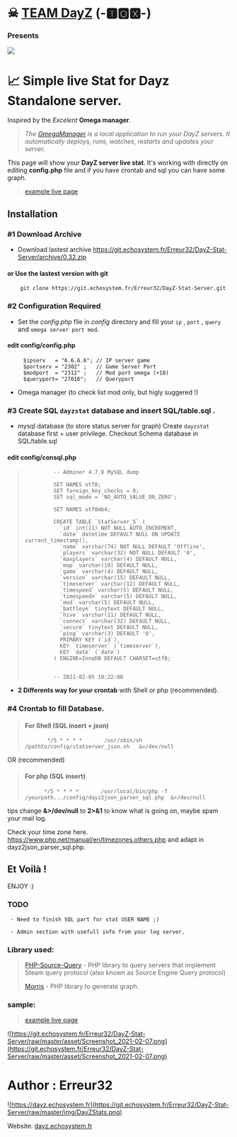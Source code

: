 # ☠   [TEAM DayZ](https://dayz.echosystem.fr) (-🆃🅾🆇-)

### Presents


![](https://git.echosystem.fr/Erreur32/DayZ-Stat-Server/raw/master/img/DayZStats.png)

#  📈 Simple live Stat for Dayz Standalone server.
   Inspired by the *Excelent* __Omega manager__.
   
   >  *The [OmegaManager](https://cftools.de/) is a local application to run your DayZ servers. It automatically deploys, runs, watches, restarts and updates your server.*

   This page will show your **DayZ server live stat**. It's working with directly on editing **config.php** file and if you have crontab and sql you can have some graph.



> [example live page](https://dayz.echosystem.fr/git-DayZ-server-stat/)


## Installation

### #1 Download Archive


 - Download lastest archive https://git.echosystem.fr/Erreur32/DayZ-Stat-Server/archive/0.32.zip
   

#### or Use the lastest version with git 

  >   
        git clone https://git.echosystem.fr/Erreur32/DayZ-Stat-Server.git 

 

### #2 Configuration Required

 -  Set the *config.php* file in *config* directory  and fill your `ip` , `port` , `query` and `omega server port mod`.
 
#### edit config/config.php
 
 >
         $ipserv   = "6.6.6.6"; // IP server game
         $portserv = "2302" ;   // Game Server Port
         $modport  = "2312" ;   // Mod port omega (+10)
         $queryport= "27016";   // Queryport
 
 - Omega manager (to check list mod only, but higly suggered !) 


### #3 Create SQL `dayzstat` database and insert SQL/table.sql .
 
 - mysql database (to store status server for graph) 
     Create `dayzstat` database first + user privilege.  Checkout Schema database in SQL/table.sql

#### edit config/consql.php

 >
>              -- Adminer 4.7.8 MySQL dump
>              
>              SET NAMES utf8;
>              SET foreign_key_checks = 0;
>              SET sql_mode = 'NO_AUTO_VALUE_ON_ZERO';
>      
>              SET NAMES utf8mb4;
>      
>              CREATE TABLE `StatServer_5` (
>                `id` int(11) NOT NULL AUTO_INCREMENT,
>                `date` datetime DEFAULT NULL ON UPDATE current_timestamp(),
>                `name` varchar(74) NOT NULL DEFAULT 'Offline',
>                `players` varchar(32) NOT NULL DEFAULT '0',
>                `maxplayers` varchar(4) DEFAULT NULL,
>                `map` varchar(19) DEFAULT NULL,
>                `game` varchar(4) DEFAULT NULL,
>                `version` varchar(15) DEFAULT NULL,
>                `timeserver` varchar(12) DEFAULT NULL,
>                `timespeed` varchar(5) DEFAULT NULL,
>                `timespeedn` varchar(5) DEFAULT NULL,
>                `mod` varchar(5) DEFAULT NULL,
>                `battleye` tinytext DEFAULT NULL,
>                `hive` varchar(11) DEFAULT NULL,
>                `connect` varchar(32) DEFAULT NULL,
>                `secure` tinytext DEFAULT NULL,
>                `ping` varchar(3) DEFAULT '0',
>                PRIMARY KEY (`id`),
>                KEY `timeserver` (`timeserver`),
>                KEY `date` (`date`)
>              ) ENGINE=InnoDB DEFAULT CHARSET=utf8;
>      
>      
>              -- 2021-02-05 10:22:08
     

 - **2 Differents way for your crontab** with Shell or php (recommended). 

### #4 Crontab to fill Database.

> #### For Shell (SQL insert + json)
>            */5 * * * *       /usr/sbin/sh /pathto/config/statserver_json.sh   &>/dev/null
    
 OR (recommended)

> #### For php (SQL insert)
>           */5 * * * *       /usr/local/bin/php -f /yourpath.../config/dayz2json_parser_sql.php  &>/dev/null
>           

 tips change  __&>/dev/null__ to __2>&1__ to know what is going on, maybe spam your mail log.


Check your time zone here. https://www.php.net/manual/en/timezones.others.php and adapt in dayz2json_parser_sql.php.


## Et Voilà ! 
ENJOY :)


### TODO

     - Need to finish SQL part for stat USER NAME ;)

     - Admin section with usefull info from your log server.
 



### Library used:

>
>  [PHP-Source-Query](https://github.com/xPaw/PHP-Source-Query) -     PHP library to query servers that implement Steam query protocol (also known as Source Engine Query protocol) 
>  
>  [Morris](https://morrisjs.github.io/morris.js/)              -     PHP library to generate graph.
 
 

### sample:

>   [example live page](https://dayz.echosystem.fr/git-DayZ-server-stat/)

![https://git.echosystem.fr/Erreur32/DayZ-Stat-Server/raw/master/asset/Screenshot_2021-02-07.png](https://git.echosystem.fr/Erreur32/DayZ-Stat-Server/raw/master/asset/Screenshot_2021-02-07.png)
# Author : Erreur32

![https://dayz.echosystem.fr](https://git.echosystem.fr/Erreur32/DayZ-Stat-Server/raw/master/img/DayZStats.png)

Website: [dayz.echosystem.fr](https://dayz.echosystem.fr)

